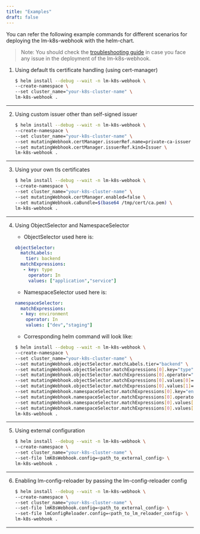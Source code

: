 ```yaml
---
title: "Examples"
draft: false
---
```


You can refer the following example commands for different scenarios for deploying the lm-k8s-webhook with the helm-chart.

> Note: You should check the [troubleshooting guide](https://logicmonitor.github.io/lm-k8s-webhook/troubleshooting-guide) in case you face any issue in the deployment of the lm-k8s-webhook.

1. Using default tls certificate handling (using cert-manager)

    ```bash 
    $ helm install --debug --wait -n lm-k8s-webhook \
    --create-namespace \
    --set cluster_name="your-k8s-cluster-name" \
    lm-k8s-webhook .
    ```
---
2. Using custom issuer other than self-signed issuer

    ```bash
    $ helm install --debug --wait -n lm-k8s-webhook \
    --create-namespace \
    --set cluster_name="your-k8s-cluster-name" \
    --set mutatingWebhook.certManager.issuerRef.name=private-ca-issuer \
    --set mutatingWebhook.certManager.issuerRef.kind=Issuer \
    lm-k8s-webhook .
    ```
---
3. Using your own tls certificates

    ```bash
    $ helm install --debug --wait -n lm-k8s-webhook \
    --create-namespace \
    --set cluster_name="your-k8s-cluster-name" \
    --set mutatingWebhook.certManager.enabled=false \
    --set mutatingWebhook.caBundle=$(base64 /tmp/cert/ca.pem) \
    lm-k8s-webhook .
    ```
---
4. Using ObjectSelector and NamespaceSelector
    
    * ObjectSelector used here is:

    ```yaml
    objectSelector:
      matchLabels:
        tier: backend
      matchExpressions:
       - key: type
         operator: In
         values: ["application","service"]
    ```

    * NamespaceSelector used here is:

    ```yaml
    namespaceSelector:
      matchExpressions:
      - key: environment
        operator: In
        values: ["dev","staging"]
    ``` 

    * Corresponding helm command will look like:

    ```bash
    $ helm install --debug --wait -n lm-k8s-webhook \
    --create-namespace \
    --set cluster_name="your-k8s-cluster-name" \
    --set mutatingWebhook.objectSelector.matchLabels.tier="backend" \
    --set mutatingWebhook.objectSelector.matchExpressions[0].key="type" \
    --set mutatingWebhook.objectSelector.matchExpressions[0].operator="In" \
    --set mutatingWebhook.objectSelector.matchExpressions[0].values[0]=application \
    --set mutatingWebhook.objectSelector.matchExpressions[0].values[1]=service \
    --set mutatingWebhook.namespaceSelector.matchExpressions[0].key="environment" \
    --set mutatingWebhook.namespaceSelector.matchExpressions[0].operator="In" \
    --set mutatingWebhook.namespaceSelector.matchExpressions[0].values[0]="dev" \
    --set mutatingWebhook.namespaceSelector.matchExpressions[0].values[1]="staging" \
    lm-k8s-webhook .
    ```
---
5. Using external configuration

    ```bash
    $ helm install --debug --wait -n lm-k8s-webhook \
    --create-namespace \
    --set cluster_name="your-k8s-cluster-name" \
    --set-file lmK8sWebhook.config=<path_to_external_config> \
    lm-k8s-webhook .
    ```
---

6. Enabling lm-config-reloader by passing the lm-config-reloader config

    ```bash
    $ helm install --debug --wait -n lm-k8s-webhook \
    --create-namespace \
    --set cluster_name="your-k8s-cluster-name" \
    --set-file lmK8sWebhook.config=<path_to_external_config> \
    --set-file lmConfigReloader.config=<path_to_lm_reloader_config> \
    lm-k8s-webhook .
    ```
---